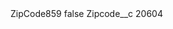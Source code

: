 <?xml version="1.0" encoding="UTF-8"?>
<CustomMetadata xmlns="http://soap.sforce.com/2006/04/metadata" xmlns:xsi="http://www.w3.org/2001/XMLSchema-instance" xmlns:xsd="http://www.w3.org/2001/XMLSchema">
    <label>ZipCode859</label>
    <protected>false</protected>
    <values>
        <field>Zipcode__c</field>
        <value xsi:type="xsd:string">20604</value>
    </values>
</CustomMetadata>
